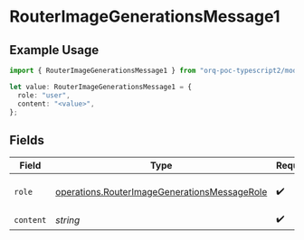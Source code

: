 # RouterImageGenerationsMessage1

## Example Usage

```typescript
import { RouterImageGenerationsMessage1 } from "orq-poc-typescript2/models/operations";

let value: RouterImageGenerationsMessage1 = {
  role: "user",
  content: "<value>",
};
```

## Fields

| Field                                                                                                        | Type                                                                                                         | Required                                                                                                     | Description                                                                                                  |
| ------------------------------------------------------------------------------------------------------------ | ------------------------------------------------------------------------------------------------------------ | ------------------------------------------------------------------------------------------------------------ | ------------------------------------------------------------------------------------------------------------ |
| `role`                                                                                                       | [operations.RouterImageGenerationsMessageRole](../../models/operations/routerimagegenerationsmessagerole.md) | :heavy_check_mark:                                                                                           | The role of the prompt message                                                                               |
| `content`                                                                                                    | *string*                                                                                                     | :heavy_check_mark:                                                                                           | N/A                                                                                                          |